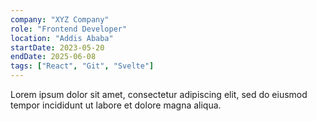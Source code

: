 ```yaml
---
company: "XYZ Company"
role: "Frontend Developer"
location: "Addis Ababa"
startDate: 2023-05-20
endDate: 2025-06-08
tags: ["React", "Git", "Svelte"]
---
```


Lorem ipsum dolor sit amet, consectetur adipiscing elit, sed do eiusmod tempor incididunt ut labore et dolore magna aliqua.
